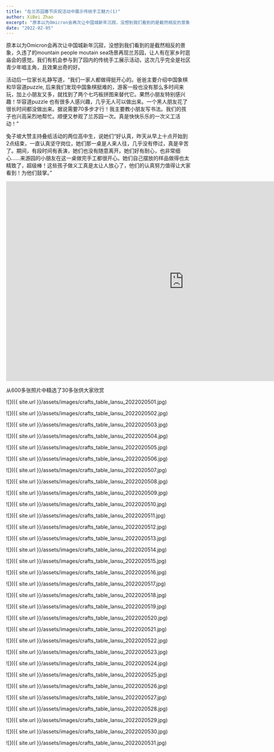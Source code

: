 ```yaml
---
title: "在兰苏园春节庆祝活动中展示传统手工魅力(1)"
author: XiBei Zhao
excerpt: "原本以为Omicron会再次让中国城新年沉寂，没想到我们看到的是截然相反的景象，久违了的people mountain people sea场景再现兰苏园，让人有在家乡时逛庙会的感觉。我们有机会参与到了园内的传统手工展示活动，这次几乎完全是社区青少年唱主角，且效果出奇的好。"
date: "2022-02-05"
---
```


原本以为Omicron会再次让中国城新年沉寂，没想到我们看到的是截然相反的景象，久违了的mountain people moutain sea场景再现兰苏园，让人有在家乡时逛庙会的感觉。我们有机会参与到了园内的传统手工展示活动，这次几乎完全是社区青少年唱主角，且效果出奇的好。

活动后一位家长礼静写道，“我们一家人都做得挺开心的。爸爸主要介绍中国象棋和华容道puzzle, 后来我们发现中国象棋挺难的，游客一般也没有那么多时间来玩，加上小朋友又多，就找到了两个七巧板拼图来替代它。果然小朋友特别感兴趣！华容道puzzle 也有很多人感兴趣，几乎无人可以做出来。一个黑人朋友花了很长时间都没做出来。据说需要70多步才行！我主要教小朋友写书法。我们的孩子也兴高采烈地帮忙。顺便又参观了兰苏园一次。真是快快乐乐的一次义工活动！”

兔子坡大赞主持叠纸活动的两位高中生，说她们“好认真，昨天从早上十点开始到2点结束，一直认真坚守岗位，她们那一桌是人来人往，几乎没有停过，真是辛苦了。期间，有段时间有表演，她们也没有随意离开。她们好有耐心，也非常细心……来游园的小朋友在这一桌做完手工都很开心。她们自己摆放的样品做得也太精致了，超级棒！这些孩子做义工真是太让人放心了，他们的认真努力值得让大家看到！为他们鼓掌。”

<iframe width="969" height="545" src="https://www.youtube.com/embed/VZffKl1QjNc" title="YouTube video player" frameborder="0" allow="accelerometer; autoplay; clipboard-write; encrypted-media; gyroscope; picture-in-picture" allowfullscreen></iframe>

从600多张照片中精选了30多张供大家欣赏

![]({{ site.url }}/assets/images/crafts_table_lansu_2022020501.jpg)

![]({{ site.url }}/assets/images/crafts_table_lansu_2022020502.jpg)

![]({{ site.url }}/assets/images/crafts_table_lansu_2022020503.jpg)

![]({{ site.url }}/assets/images/crafts_table_lansu_2022020504.jpg)

![]({{ site.url }}/assets/images/crafts_table_lansu_2022020505.jpg)

![]({{ site.url }}/assets/images/crafts_table_lansu_2022020506.jpg)

![]({{ site.url }}/assets/images/crafts_table_lansu_2022020507.jpg)

![]({{ site.url }}/assets/images/crafts_table_lansu_2022020508.jpg)

![]({{ site.url }}/assets/images/crafts_table_lansu_2022020509.jpg)

![]({{ site.url }}/assets/images/crafts_table_lansu_2022020510.jpg)

![]({{ site.url }}/assets/images/crafts_table_lansu_2022020511.jpg)

![]({{ site.url }}/assets/images/crafts_table_lansu_2022020512.jpg)

![]({{ site.url }}/assets/images/crafts_table_lansu_2022020513.jpg)

![]({{ site.url }}/assets/images/crafts_table_lansu_2022020514.jpg)

![]({{ site.url }}/assets/images/crafts_table_lansu_2022020515.jpg)

![]({{ site.url }}/assets/images/crafts_table_lansu_2022020516.jpg)

![]({{ site.url }}/assets/images/crafts_table_lansu_2022020517.jpg)

![]({{ site.url }}/assets/images/crafts_table_lansu_2022020518.jpg)

![]({{ site.url }}/assets/images/crafts_table_lansu_2022020519.jpg)

![]({{ site.url }}/assets/images/crafts_table_lansu_2022020520.jpg)

![]({{ site.url }}/assets/images/crafts_table_lansu_2022020521.jpg)

![]({{ site.url }}/assets/images/crafts_table_lansu_2022020522.jpg)

![]({{ site.url }}/assets/images/crafts_table_lansu_2022020523.jpg)

![]({{ site.url }}/assets/images/crafts_table_lansu_2022020524.jpg)

![]({{ site.url }}/assets/images/crafts_table_lansu_2022020525.jpg)

![]({{ site.url }}/assets/images/crafts_table_lansu_2022020526.jpg)

![]({{ site.url }}/assets/images/crafts_table_lansu_2022020527.jpg)

![]({{ site.url }}/assets/images/crafts_table_lansu_2022020528.jpg)

![]({{ site.url }}/assets/images/crafts_table_lansu_2022020529.jpg)

![]({{ site.url }}/assets/images/crafts_table_lansu_2022020530.jpg)

![]({{ site.url }}/assets/images/crafts_table_lansu_2022020531.jpg)
